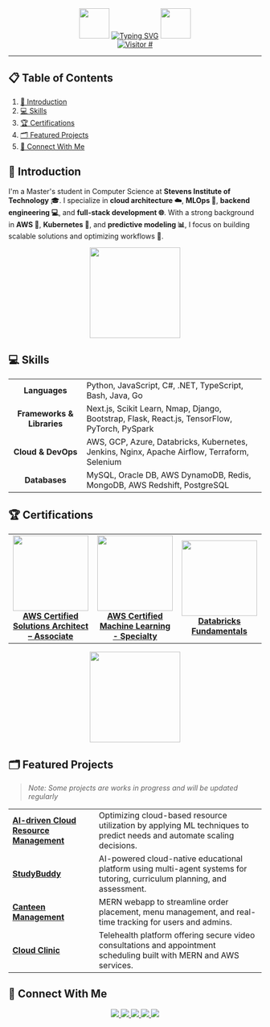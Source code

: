 <div align="center" valign="center">
  <img src="https://github.com/Manas300/Manas300/blob/main/master-chief-wave.gif" width="60" height="60" />
  <a href="https://git.io/typing-svg"><img src="https://readme-typing-svg.demolab.com?font=Jacquard+12&size=67&pause=1000&color=FDA620CD&center=true&vCenter=true&width=700&height=60&lines=Welcome+to+Manas's+Github!" alt="Typing SVG" /></a>
  <img src="https://github.com/Manas300/Manas300/blob/main/master-chief-wave.gif" width="60" height="60" />
</div>  

<div align="center">
  <a href="https://hits.sh/github.com/Manas300/hits/">
    <img alt="Visitor #" src="https://hits.sh/github.com/Manas300/hits.svg?color=d1e6c2"/>
  </a>
</div>
<hr/>

## 📋 Table of Contents  
1. [🚀 Introduction](#-introduction)
2. [💻 Skills](#-skills)
3. [🏆 Certifications](#-certifications)
4. [🗂️ Featured Projects](#️-featured-projects)
5. [🔗 Connect With Me](#-connect-with-me)

<a id="-introduction"></a>
## 🚀 Introduction
I'm a Master's student in Computer Science at **Stevens Institute of Technology** 🎓. I specialize in **cloud architecture ☁️**, **MLOps 🤖**, **backend engineering 💻**, and **full-stack development 🌐**. With a strong background in **AWS 🌟**, **Kubernetes 🐳**, and **predictive modeling 📊**, I focus on building scalable solutions and optimizing workflows 🚀.

<div align="center">
  <img src="https://github.com/Manas300/Manas300/blob/main/master-chief-coding.gif" height="180"/>
</div>

<a id="-skills"></a>
## 💻 Skills

<table>
  <tr>
    <td align="center"><b>Languages</b></td>
    <td>Python, JavaScript, C#, .NET, TypeScript, Bash, Java, Go</td>
  </tr>
  <tr>
    <td align="center"><b>Frameworks & Libraries</b></td>
    <td>Next.js, Scikit Learn, Nmap, Django, Bootstrap, Flask, React.js, TensorFlow, PyTorch, PySpark</td>
  </tr>
  <tr>
    <td align="center"><b>Cloud & DevOps</b></td>
    <td>AWS, GCP, Azure, Databricks, Kubernetes, Jenkins, Nginx, Apache Airflow, Terraform, Selenium</td>
  </tr>
  <tr>
    <td align="center"><b>Databases</b></td>
    <td>MySQL, Oracle DB, AWS DynamoDB, Redis, MongoDB, AWS Redshift, PostgreSQL</td>
  </tr>
</table>

<a id="-certifications"></a>
## 🏆 Certifications

<div align="center">
  <table>
    <tr>
      <td align="center" width="33%">
        <a href="https://www.credly.com/badges/84eb1fea-4de2-4b42-bb71-07e84439b70c/linked_in_profile">
          <img src="https://images.credly.com/size/340x340/images/0e284c3f-5164-4b21-8660-0d84737941bc/image.png" width="150px">
          <br>
          <b>AWS Certified Solutions Architect – Associate</b>
        </a>
      </td>
      <td align="center" width="33%">
        <a href="https://www.credly.com/earner/earned/badge/6355ce01-cd25-4443-9efd-ed83c225b08a">
          <img src="https://images.credly.com/size/340x340/images/1fdcf6a9-de8e-4e35-96b0-e801d8411506/AWS-MachineLearning-Specialty-2020.png" width="150px">
          <br>
          <b>AWS Certified Machine Learning - Specialty</b>
        </a>
      </td>
      <td align="center" width="33%">
        <a href="https://credentials.databricks.com/3b41a70e-d9d1-46ed-9393-ecfdb74fd276#acc.uLNwsc3B">
          <img src="https://api.accredible.com/v1/frontend/credential_website_embed_image/badge/65596536" width="150px">
          <br>
          <b>Databricks Fundamentals</b>
        </a>
      </td>
    </tr>
 
  </table>
</div>

<div align="center">
  <img src="https://github.com/Manas300/Manas300/blob/main/halo-gaming.gif" height="180"/>
</div>

<a id="️-featured-projects"></a>
## 🗂️ Featured Projects
> *Note: Some projects are works in progress and will be updated regularly*

<table>
  <tr>
    <td><b><a href="https://github.com/Manas300/AI-driven-cloud-resource-management-system">AI-driven Cloud Resource Management</a></b></td>
    <td>Optimizing cloud-based resource utilization by applying ML techniques to predict needs and automate scaling decisions.</td>
  </tr>
  <tr>
    <td><b><a href="https://github.com/Manas300/Study-buddy">StudyBuddy</a></b></td>
    <td>AI-powered cloud-native educational platform using multi-agent systems for tutoring, curriculum planning, and assessment.</td>
  </tr>
  <tr>
    <td><b><a href="https://github.com/Manas300/Canteen-Management">Canteen Management</a></b></td>
    <td>MERN webapp to streamline order placement, menu management, and real-time tracking for users and admins.</td>
  </tr>
  <tr>
    <td><b><a href="https://github.com/Manas300/Cloud-Clinic">Cloud Clinic</a></b></td>
    <td>Telehealth platform offering secure video consultations and appointment scheduling built with MERN and AWS services.</td>
  </tr>
</table>

<a id="-connect-with-me"></a>
## 🔗 Connect With Me
<div align="center">
  <a href="https://linkedin.com/in/manas300">
    <img src="https://img.shields.io/badge/LinkedIn-0077B5?style=for-the-badge&logo=linkedin&logoColor=white" />
  </a>
  <a href="https://twitter.com/manas300">
    <img src="https://img.shields.io/badge/Twitter-1DA1F2?style=for-the-badge&logo=twitter&logoColor=white" />
  </a>
  <a href="https://discord.gg/manas300">
    <img src="https://img.shields.io/badge/Discord-7289DA?style=for-the-badge&logo=discord&logoColor=white" />
  </a>
  <a href="mailto:manas300@example.com">
    <img src="https://img.shields.io/badge/Email-D14836?style=for-the-badge&logo=gmail&logoColor=white" />
  </a>
  <a href="https://twitch.tv/manas300">
    <img src="https://img.shields.io/badge/Twitch-9146FF?style=for-the-badge&logo=twitch&logoColor=white" />
  </a>
</div>


